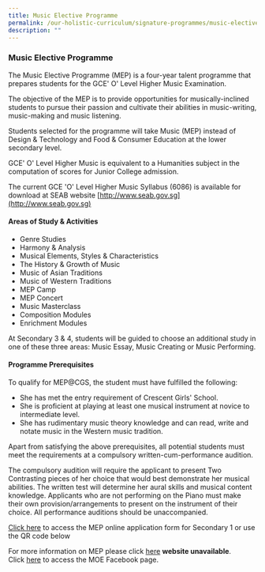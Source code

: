 ```yaml
---
title: Music Elective Programme
permalink: /our-holistic-curriculum/signature-programmes/music-elective-programme/
description: ""
---
```

### Music Elective Programme
The Music Elective Programme (MEP) is a four-year talent programme that prepares students for the GCE' O' Level Higher Music Examination.

The objective of the MEP is to provide opportunities for musically-inclined students to pursue their passion and cultivate their abilities in music-writing, music-making and music listening.

Students selected for the programme will take Music (MEP) instead of Design & Technology and Food & Consumer Education at the lower secondary level.

GCE' O' Level Higher Music is equivalent to a Humanities subject in the computation of scores for Junior College admission.

The current GCE 'O' Level Higher Music Syllabus (6086) is available for download at SEAB website [http://www.seab.gov.sg](http://www.seab.gov.sg)

#### Areas of Study & Activities
*   Genre Studies
*   Harmony & Analysis
*   Musical Elements, Styles & Characteristics
*   The History & Growth of Music
*   Music of Asian Traditions
*   Music of Western Traditions
*   MEP Camp
*   MEP Concert
*   Music Masterclass
*   Composition Modules
*   Enrichment Modules

At Secondary 3 & 4, students will be guided to choose an additional study in one of these three areas: Music Essay, Music Creating or Music Performing.

#### Programme Prerequisites
To qualify for MEP@CGS, the student must have fulfilled the following:
*   She has met the entry requirement of Crescent Girls' School.
*   She is proficient at playing at least one musical instrument at novice to intermediate level.
*   She has rudimentary music theory knowledge and can read, write and notate music in the Western music tradition.

Apart from satisfying the above prerequisites, all potential students must meet the requirements at a compulsory written-cum-performance audition.

The compulsory audition will require the applicant to present Two Contrasting pieces of her choice that would best demonstrate her musical abilities. The written test will determine her aural skills and musical content knowledge. Applicants who are not performing on the Piano must make their own provision/arrangements to present on the instrument of their choice. All performance auditions should be unaccompanied.

[Click here](https://tinyurl.com/yyx8tfqm) to access the MEP online application form for Secondary 1 or use the QR code below

For more information on MEP please click [here](http://www.moe.gov.sg/education/secondary/other/music-elective-programme/) **website unavailable**.<br>
Click [here](https://www.facebook.com/6788957003/posts/10160206090752004/?vh=e) to access the MOE Facebook page.